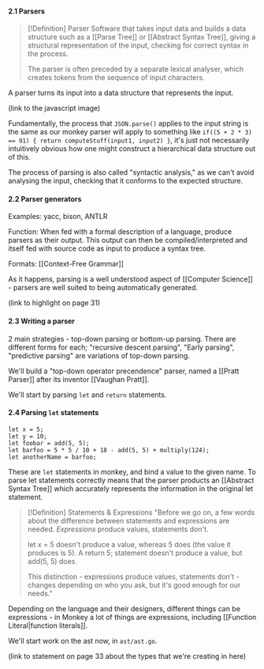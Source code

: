 #### 2.1 Parsers
> [!Definition] Parser
> Software that takes input data and builds a data structure such as a [[Parse Tree]] or [[Abstract Syntax Tree]], giving a structural representation of the input, checking for correct syntax in the process.
>
> The parser is often preceded by a separate lexical analyser, which creates tokens from the sequence of input characters.

A parser turns its input into a data structure that represents the input.

(link to the javascript image)

Fundamentally, the process that `JSON.parse()` applies to the input string is the same as our monkey parser will apply to something like `if((5 + 2 * 3) == 91) { return computeStuff(input1, input2) }`, it's just not necessarily intuitively obvious how one might construct a hierarchical data structure out of this.

The process of parsing is also called "syntactic analysis," as we can't avoid analysing the input, checking that it conforms to the expected structure.

#### 2.2 Parser generators

Examples: yacc, bison, ANTLR

Function: When fed with a formal description of a language, produce parsers as their output. This output can then be compiled/interpreted and itself fed with source code as input to produce a syntax tree.

Formats: [[Context-Free Grammar]]

As it happens, parsing is a well understood aspect of [[Computer Science]] - parsers are well suited to being automatically generated.

(link to highlight on page 31)

#### 2.3 Writing a parser

2 main strategies - top-down parsing or bottom-up parsing. There are different forms for each; "recursive descent parsing", "Early parsing", "predictive parsing" are variations of top-down parsing.

We'll build a "top-down operator precendence" parser, named a [[Pratt Parser]] after its inventor [[Vaughan Pratt]].

We'll start by parsing `let` and `return` statements.

#### 2.4 Parsing `let` statements

```monkey
let x = 5;
let y = 10;
let foobar = add(5, 5);
let barfoo = 5 * 5 / 10 + 18 - add(5, 5) + multiply(124);
let anotherName = barfoo;
```

These are `let` statements in monkey, and bind a value to the given name. To parse let statements correctly means that the parser products an [[Abstract Syntax Tree]] which accurately represents the information in the original let statement.

> [!Definition] Statements & Expressions
> "Before we go on, a few words about the difference between statements and expressions are needed. *Expressions* produce values, statements don't. 
>
> let x = 5 doesn't produce a value, whereas 5 does (the value it produces is 5). 
> A return 5; statement doesn't produce a value, but add(5, 5) does.
>
> This distinction - expressions produce values, statements don't - changes depending on who you ask, but it's good enough for our needs."

Depending on the language and their designers, different things can be expressions - in Monkey a lot of things are expressions, including [[Function Literal|function literals]].

We'll start work on the ast now, in `ast/ast.go`.

(link to statement on page 33 about the types that we're creating in here)
